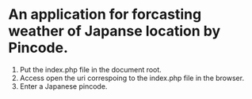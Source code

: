 # An application for forcasting weather of Japanse location by Pincode.
1. Put the index.php file in the document root.
2. Access open the uri correspoing to the index.php file in the browser.
3. Enter a Japanese pincode.
